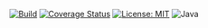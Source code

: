 [![Build](https://github.com/KevinMwita7/EyeSpot/actions/workflows/build.yml/badge.svg?branch=main)](https://github.com/KevinMwita7/EyeSpot/actions/workflows/build.yml)
[![Coverage Status](https://coveralls.io/repos/github/KevinMwita7/EyeSpot/badge.svg?branch=main)](https://coveralls.io/github/KevinMwita7/EyeSpot?branch=main)
[![License: MIT](https://img.shields.io/badge/License-MIT-yellow.svg)](https://opensource.org/licenses/MIT)
![Java](https://img.shields.io/badge/java-11-blue)
